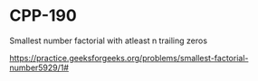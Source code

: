 # CPP-190
Smallest number factorial with atleast n trailing zeros




https://practice.geeksforgeeks.org/problems/smallest-factorial-number5929/1#
